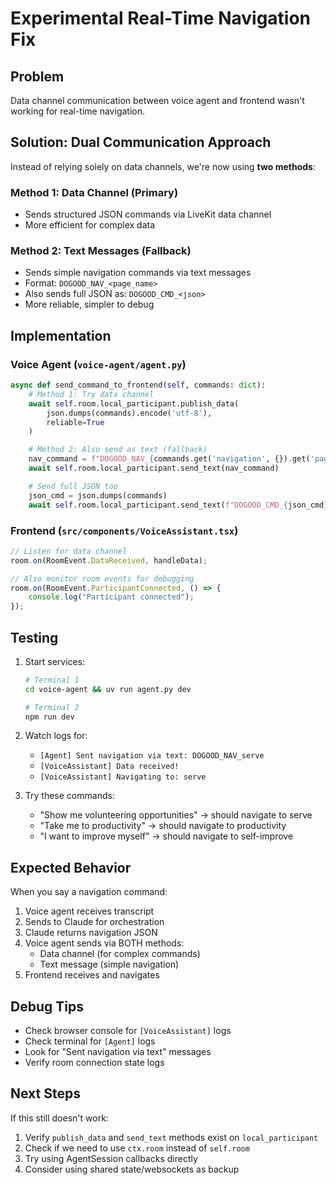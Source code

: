 # Experimental Real-Time Navigation Fix

## Problem

Data channel communication between voice agent and frontend wasn't working for real-time navigation.

## Solution: Dual Communication Approach

Instead of relying solely on data channels, we're now using **two methods**:

### Method 1: Data Channel (Primary)

- Sends structured JSON commands via LiveKit data channel
- More efficient for complex data

### Method 2: Text Messages (Fallback)

- Sends simple navigation commands via text messages
- Format: `DOGOOD_NAV_<page_name>`
- Also sends full JSON as: `DOGOOD_CMD_<json>`
- More reliable, simpler to debug

## Implementation

### Voice Agent (`voice-agent/agent.py`)

```python
async def send_command_to_frontend(self, commands: dict):
    # Method 1: Try data channel
    await self.room.local_participant.publish_data(
        json.dumps(commands).encode('utf-8'),
        reliable=True
    )

    # Method 2: Also send as text (fallback)
    nav_command = f"DOGOOD_NAV_{commands.get('navigation', {}).get('page', 'home')}"
    await self.room.local_participant.send_text(nav_command)

    # Send full JSON too
    json_cmd = json.dumps(commands)
    await self.room.local_participant.send_text(f"DOGOOD_CMD_{json_cmd}")
```

### Frontend (`src/components/VoiceAssistant.tsx`)

```typescript
// Listen for data channel
room.on(RoomEvent.DataReceived, handleData);

// Also monitor room events for debugging
room.on(RoomEvent.ParticipantConnected, () => {
	console.log("Participant connected");
});
```

## Testing

1. Start services:

   ```bash
   # Terminal 1
   cd voice-agent && uv run agent.py dev

   # Terminal 2
   npm run dev
   ```

2. Watch logs for:

   - `[Agent] Sent navigation via text: DOGOOD_NAV_serve`
   - `[VoiceAssistant] Data received!`
   - `[VoiceAssistant] Navigating to: serve`

3. Try these commands:
   - "Show me volunteering opportunities" → should navigate to serve
   - "Take me to productivity" → should navigate to productivity
   - "I want to improve myself" → should navigate to self-improve

## Expected Behavior

When you say a navigation command:

1. Voice agent receives transcript
2. Sends to Claude for orchestration
3. Claude returns navigation JSON
4. Voice agent sends via BOTH methods:
   - Data channel (for complex commands)
   - Text message (simple navigation)
5. Frontend receives and navigates

## Debug Tips

- Check browser console for `[VoiceAssistant]` logs
- Check terminal for `[Agent]` logs
- Look for "Sent navigation via text" messages
- Verify room connection state logs

## Next Steps

If this still doesn't work:

1. Verify `publish_data` and `send_text` methods exist on `local_participant`
2. Check if we need to use `ctx.room` instead of `self.room`
3. Try using AgentSession callbacks directly
4. Consider using shared state/websockets as backup
